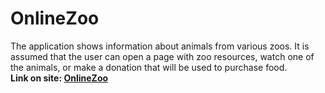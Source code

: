 # OnlineZoo
The application shows information about animals from various zoos. It is assumed that the user can open a page with zoo resources, watch one of the animals, or make a donation that will be used to purchase food.  
**Link on site: [OnlineZoo](https://sttr19.github.io/Momentum/momentum/)**
